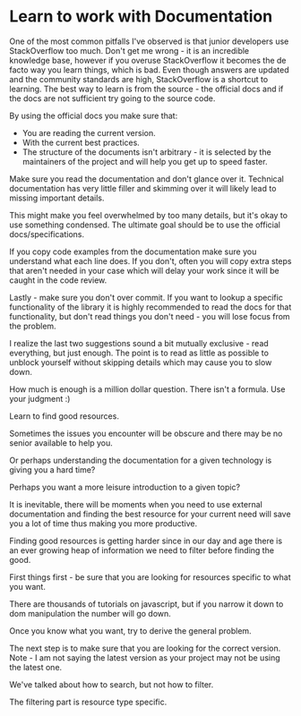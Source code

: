 # Learn to work with Documentation

One of the most common pitfalls I've observed is that junior developers use StackOverflow too much. Don't get me wrong - it is an incredible knowledge base, however if you overuse StackOverflow it becomes the de facto way you learn things, which is bad. Even though answers are updated and the community standards are high, StackOverflow is a shortcut to learning. The best way to learn is from the source - the official docs and if the docs are not sufficient try going to the source code.

By using the official docs you make sure that:

* You are reading the current version.
* With the current best practices.
* &#x20;The structure of the documents isn't arbitrary - it is selected by the maintainers of the project and will help you get up to speed faster.

Make sure you read the documentation and don't glance over it. Technical documentation has very little filler and skimming over it will likely lead to missing important details.

This might make you feel overwhelmed by too many details, but it's okay to use something condensed. The ultimate goal should be to use the official docs/specifications.

If you copy code examples from the documentation make sure you understand what each line does. If you don't, often you will copy extra steps that aren't needed in your case which will delay your work since it will be caught in the code review.



Lastly - make sure you don't over commit. If you want to lookup a specific functionality of the library it is highly recommended to read the docs for that functionality, but don't read things you don't need - you will lose focus from the problem.



I realize the last two suggestions sound a bit mutually exclusive - read everything, but just enough. The point is to read as little as possible to unblock yourself without skipping details which may cause you to slow down.

How much is enough is a million dollar question. There isn't a formula. Use your judgment :)

Learn to find good resources.

Sometimes the issues you encounter will be obscure and there may be no senior available to help you.

Or perhaps understanding the documentation for a given technology is giving you a hard time?

Perhaps you want a more leisure introduction to a given topic?

It is inevitable, there will be moments when you need to use external documentation and finding the best resource for your current need will save you a lot of time thus making you more productive.

Finding good resources is getting harder since in our day and age there is an ever growing heap of information we need to filter before finding the good.

First things first - be sure that you are looking for resources specific to what you want.

There are thousands of tutorials on javascript, but if you narrow it down to dom manipulation the number will go down.

Once you know what you want, try to derive the general problem.

The next step is to make sure that you are looking for the correct version. Note - I am not saying the latest version as your project may not be using the latest one.

We've talked about how to search, but not how to filter.

The filtering part is resource type specific.

